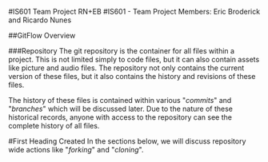 #IS601 Team Project RN+EB
#IS601 - Team Project 
Members: Eric Broderick and Ricardo Nunes

##GitFlow Overview

###Repository
The git repository is the container for all files within a project. 
This is not limited simply to code files, but it can also contain assets like picture and audio files. 
The repository not only contains the current version of these files, but it also contains the history and revisions of these files.
     
The history of these files is contained within various "*commits*" and "*branches*" which will be discussed later.
Due to the nature of these historical records, anyone with access to the repository can see the complete history of all files. 

#First Heading Created
In the sections below, we will discuss repository wide actions like "*forking*" and "*cloning*".
